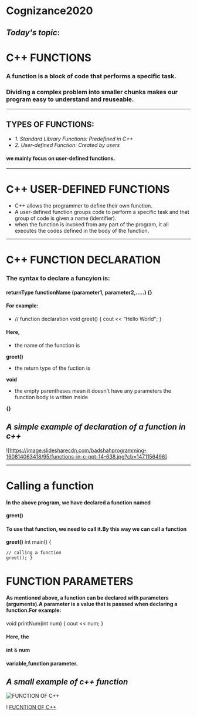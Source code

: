 # Cognizance2020
<!-- Italics -->
## *Today's topic*:
# C++ FUNCTIONS
### A function is a block of code that performs a specific task.
### Dividing a complex problem into smaller chunks makes our program easy to understand and reuseable.
___
## TYPES OF FUNCTIONS:

<!-- Italics -->
- *1. Standard Library Functions: Predefined in C++*
- *2. User-defined Function: Created by users*
 #### we mainly focus on user-defined functions.
 ---
 # C++ USER-DEFINED FUNCTIONS
 - C++ allows the programmer to define their own function.
 - A user-defined function groups code to perform a specific task and that group of code is given a name (identifier).
 - when the function is invoked from any part of the program, it all executes the codes defined in the body of the function.
---
# C++ FUNCTION DECLARATION
### The syntax to declare a funcyion is:
#### returnType functionName (parameter1, parameter2,.....) {}
#### For example:
- // function declaration
void greet() {
    cout << "Hello World";
}
#### Here, 
- the name of the function is 
<!-- Strong -->
**greet()**
- the return type of the fuction is 
<!-- Strong -->
**void**
- the empty parentheses mean it doesn't have any parameters
the function body is written inside
<!-- Strong -->
**{}**
<!-- Italics -->
## *A simple example of declaration of a function in c++* 
![https://image.slidesharecdn.com/badshahprogramming-160814063418/95/functions-in-c-ppt-14-638.jpg?cb=1471156496]
___
# Calling a function
#### In the above program, we have declared a function named 
<!-- Strong -->
**greet()**
#### To use that function, we need to call it.By this way we can call a function
<!-- Strong -->
**greet()**
int main() {
     
    // calling a function   
    greet(); }
# FUNCTION PARAMETERS
#### As mentioned above, a function can be declared with parameters (arguments).A parameter is a value that is passsed when declaring a function.For example:
void printNum(int num) {
    cout << num;
}
#### Here, the 
<!-- Strong -->
**int** & **num**
#### variable,function parameter.
<!-- Italics -->
## *A small example of c++ function*
<!-- Images -->
![FUNCTION OF C++](https://1.bp.blogspot.com/-Gv7cTieyTIo/UvN1lPKrpnI/AAAAAAAAAhA/K4qkzzCZVms/w1200-h630-p-k-no-nu/function.png)
<!-- Images -->
! [FUCNTION OF C++](https://i.ytimg.com/vi/Z2l3jNhb86o/maxresdefault.jpg)
